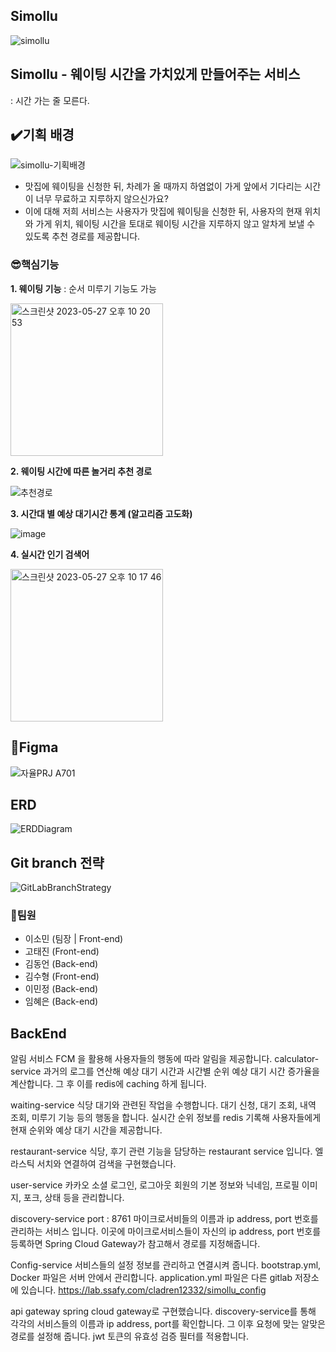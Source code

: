 ## Simollu

![simollu](https://user-images.githubusercontent.com/50287759/233513886-e5c6a30f-735c-433d-9edf-6b83d8e6f5f2.png)

## Simollu - 웨이팅 시간을 가치있게 만들어주는 서비스

: 시간 가는 줄 모른다.

## ✔️기획 배경

![simollu-기획배경](https://github.com/chloe73/Algorithm/assets/50287759/afe6fd6e-787b-4170-a49c-b5d58f797fe3)

- 맛집에 웨이팅을 신청한 뒤, 차례가 올 때까지 하염없이 가게 앞에서 기다리는 시간이 너무 무료하고 지루하지 않으신가요?
- 이에 대해 저희 서비스는 사용자가 맛집에 웨이팅을 신청한 뒤, 사용자의 현재 위치와 가게 위치, 웨이팅 시간을 토대로 웨이팅 시간을 지루하지 않고 알차게 보낼 수 있도록 추천 경로를 제공합니다.

### 😎핵심기능

**1. 웨이팅 기능**
   : 순서 미루기 기능도 가능

<img width="244" alt="스크린샷 2023-05-27 오후 10 20 53" src="https://github.com/chloe73/Algorithm/assets/50287759/18900efc-9e57-40aa-af69-b64d415bee97">


**2. 웨이팅 시간에 따른 놀거리 추천 경로**

   ![추천경로](https://user-images.githubusercontent.com/50287759/233514348-6c04d800-c515-4d17-9ba6-856e54d102d6.png)

**3. 시간대 별 예상 대기시간 통계 (알고리즘 고도화)**

   ![image](https://user-images.githubusercontent.com/50287759/233514583-c1d5d85e-d59b-4350-8fa6-3aee4020ca7d.png)

**4. 실시간 인기 검색어**

<img width="244" alt="스크린샷 2023-05-27 오후 10 17 46" src="https://github.com/chloe73/Algorithm/assets/50287759/0c613fa4-061c-4cc9-bd39-6ee206e6f289">

## 🌈Figma

![자율PRJ  A701](https://user-images.githubusercontent.com/50287759/233515425-641943b1-bca5-41fb-9cbf-aef934f76c94.png)

## ERD

![ERDDiagram](https://user-images.githubusercontent.com/48821942/233518708-74efe7c1-e7c6-40ee-820c-959339012b15.PNG)

## Git branch 전략

![GitLabBranchStrategy](https://user-images.githubusercontent.com/48821942/233518940-75bcaed2-94f1-4a55-b315-8cc6d3d5209a.PNG)

### 🐳팀원

- 이소민 (팀장 | Front-end)
- 고태진 (Front-end)
- 김동언 (Back-end)
- 김수형 (Front-end)
- 이민정 (Back-end)
- 임혜은 (Back-end)




## BackEnd

알림 서비스 
FCM 을 활용해 사용자들의 행동에 따라 알림을 제공합니다.
calculator-service
과거의 로그를 연산해 예상 대기 시간과 시간별 순위 예상 대기 시간 증가율을 계산합니다.
그 후 이를 redis에 caching 하게 됩니다.



waiting-service
식당 대기와 관련된 작업을 수행합니다.
대기 신청, 대기 조회, 내역 조회, 미루기 기능 등의 행동을 합니다.
실시간 순위 정보를 redis 기록해 사용자들에게 현재 순위와 예상 대기 시간을 제공합니다. 


restaurant-service
식당, 후기 관련 기능을 담당하는 restaurant service 입니다.
엘라스틱 서치와 연결하여 검색을 구현했습니다.


user-service
카카오 소셜 로그인, 로그아웃 
회원의 기본 정보와 닉네임, 프로필 이미지, 포크, 상태 등을 관리합니다.


discovery-service
port : 8761
마이크로서비들의 이름과 ip address, port 번호를 관리하는 서비스 입니다.
이곳에 마이크로서비스들이 자신의 ip address, port 번호를 등록하면 Spring Cloud Gateway가 참고해서 경로를 지정해줍니다. 


Config-service
서비스들의 설정 정보를 관리하고 연결시켜 줍니다. 
bootstrap.yml, Docker 파일은 서버 안에서 관리합니다.
application.yml 파일은 다른 gitlab 저장소에 있습니다.
https://lab.ssafy.com/cladren12332/simollu_config



api gateway
spring cloud gateway로 구현했습니다.
discovery-service를 통해 각각의 서비스들의 이름과 ip address, port를 확인합니다.
그 이후 요청에 맞는 알맞은 경로를 설정해 줍니다.
jwt 토큰의 유효성 검증 필터를 적용합니다.









